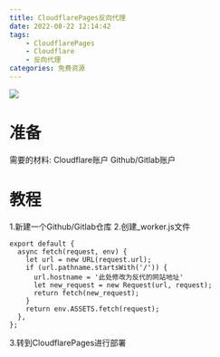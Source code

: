 ```yaml
---
title: CloudflarePages反向代理
date: 2022-08-22 12:14:42
tags:
	- CloudflarePages
	- Cloudflare
	- 反向代理
categories: 免费资源
---
```

![](https://img.baxx.eu.org/202301272256903.png)
# 准备
需要的材料:
Cloudflare账户
Github/Gitlab账户
<!--more-->
# 教程
1.新建一个Github/Gitlab仓库
2.创建_worker.js文件
```
export default {
  async fetch(request, env) {
    let url = new URL(request.url);
    if (url.pathname.startsWith('/')) {
      url.hostname = '此处修改为反代的网站地址'
      let new_request = new Request(url, request);
      return fetch(new_request);
    }
    return env.ASSETS.fetch(request);
  },
};
```
3.转到CloudflarePages进行部署
